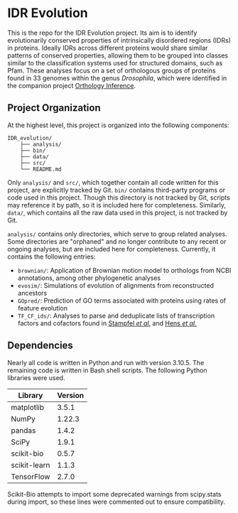 # IDR Evolution

This is the repo for the IDR Evolution project. Its aim is to identify evolutionarily conserved properties of intrinsically disordered regions (IDRs) in proteins. Ideally IDRs across different proteins would share similar patterns of conserved properties, allowing them to be grouped into classes similar to the classification systems used for structured domains, such as Pfam. These analyses focus on a set of orthologous groups of proteins found in 33 genomes within the genus *Drosophila*, which were identified in the companion project [Orthology Inference](https://github.com/marcsingleton/orthology_inference2023).

## Project Organization

At the highest level, this project is organized into the following components:

```
IDR_evolution/
	├── analysis/
	├── bin/
	├── data/
	├── src/
	└── README.md
```

Only `analysis/` and `src/`, which together contain all code written for this project, are explicitly tracked by Git. `bin/` contains third-party programs or code used in this project. Though this directory is not tracked by Git, scripts may reference it by path, so it is included here for completeness. Similarly, `data/`, which contains all the raw data used in this project, is not tracked by Git.

`analysis/` contains only directories, which serve to group related analyses. Some directories are "orphaned" and no longer contribute to any recent or ongoing analyses, but are included here for completeness. Currently, it contains the following entries:
- `brownian/`: Application of Brownian motion model to orthologs from NCBI annotations, among other phylogenetic analyses
- `evosim/`: Simulations of evolution of alignments from reconstructed ancestors
- `GOpred/`: Prediction of GO terms associated with proteins using rates of feature evolution
- `TF_CF_ids/`: Analyses to parse and deduplicate lists of transcription factors and cofactors found in [Stampfel *et al.*](https://pubmed.ncbi.nlm.nih.gov/26550828/) and [Hens *et al.*](https://www.ncbi.nlm.nih.gov/pmc/articles/PMC3929264/)

## Dependencies
Nearly all code is written in Python and run with version 3.10.5. The remaining code is written in Bash shell scripts. The following Python libraries were used.

|Library|Version|
|---|---|
|matplotlib|3.5.1|
|NumPy|1.22.3|
|pandas|1.4.2|
|SciPy|1.9.1|
|scikit-bio|0.5.7|
|scikit-learn|1.1.3|
|TensorFlow|2.7.0|

Scikit-Bio attempts to import some deprecated warnings from scipy.stats during import, so these lines were commented out to ensure compatibility.